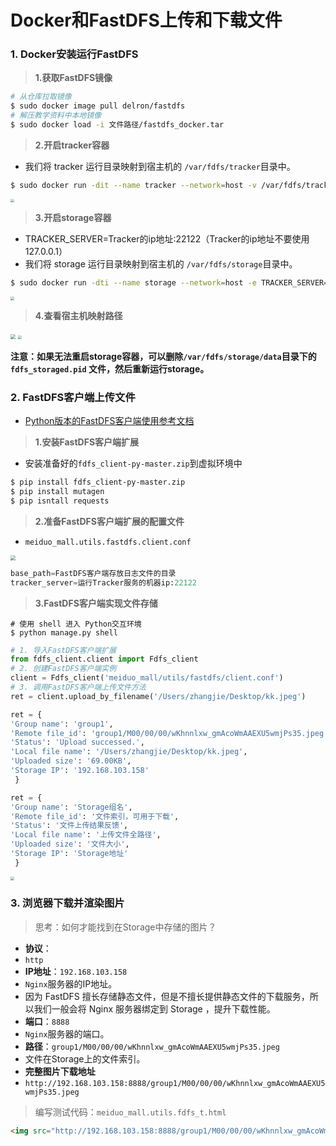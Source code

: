 # Docker和FastDFS上传和下载文件

### 1. Docker安装运行FastDFS

> **1.获取FastDFS镜像**

```bash
# 从仓库拉取镜像
$ sudo docker image pull delron/fastdfs
# 解压教学资料中本地镜像
$ sudo docker load -i 文件路径/fastdfs_docker.tar
```

> **2.开启tracker容器**
* 我们将 tracker 运行目录映射到宿主机的 `/var/fdfs/tracker`目录中。

```bash
$ sudo docker run -dit --name tracker --network=host -v /var/fdfs/tracker:/var/fdfs delron/fastdfs tracker
```

<img src="/goods/images/28安装tracker.png" style="zoom:35%">

> **3.开启storage容器**
* TRACKER_SERVER=Tracker的ip地址:22122（Tracker的ip地址不要使用127.0.0.1）
* 我们将 storage 运行目录映射到宿主机的 `/var/fdfs/storage`目录中。

```bash
$ sudo docker run -dti --name storage --network=host -e TRACKER_SERVER=192.168.103.158:22122 -v /var/fdfs/storage:/var/fdfs delron/fastdfs storage
```

<img src="/goods/images/29安装storage.png" style="zoom:35%">

> **4.查看宿主机映射路径**

<img src="/goods/images/30查看宿主机映射路径.png" style="zoom:50%">
<img src="/goods/images/31查看storage存储结构.png" style="zoom:35%">

**注意：如果无法重启storage容器，可以删除`/var/fdfs/storage/data`目录下的`fdfs_storaged.pid` 文件，然后重新运行storage。**

### 2. FastDFS客户端上传文件

* [Python版本的FastDFS客户端使用参考文档](https://github.com/jefforeilly/fdfs_client-py)

> **1.安装FastDFS客户端扩展**
* 安装准备好的`fdfs_client-py-master.zip`到虚拟环境中

```bash
$ pip install fdfs_client-py-master.zip
$ pip install mutagen
$ pip isntall requests
```

> **2.准备FastDFS客户端扩展的配置文件**
* `meiduo_mall.utils.fastdfs.client.conf`

<img src="/goods/images/32准备FastDFS配置文件.png" style="zoom:50%">

```python
base_path=FastDFS客户端存放日志文件的目录
tracker_server=运行Tracker服务的机器ip:22122
```

> **3.FastDFS客户端实现文件存储**

```shell
# 使用 shell 进入 Python交互环境
$ python manage.py shell
```

```python
# 1. 导入FastDFS客户端扩展
from fdfs_client.client import Fdfs_client
# 2. 创建FastDFS客户端实例
client = Fdfs_client('meiduo_mall/utils/fastdfs/client.conf')
# 3. 调用FastDFS客户端上传文件方法
ret = client.upload_by_filename('/Users/zhangjie/Desktop/kk.jpeg')
```

```python
ret = {
'Group name': 'group1',
'Remote file_id': 'group1/M00/00/00/wKhnnlxw_gmAcoWmAAEXU5wmjPs35.jpeg',
'Status': 'Upload successed.',
'Local file name': '/Users/zhangjie/Desktop/kk.jpeg',
'Uploaded size': '69.00KB',
'Storage IP': '192.168.103.158'
 }
```

```python
ret = {
'Group name': 'Storage组名',
'Remote file_id': '文件索引，可用于下载',
'Status': '文件上传结果反馈',
'Local file name': '上传文件全路径',
'Uploaded size': '文件大小',
'Storage IP': 'Storage地址'
 }
```

<img src="/goods/images/33查看文件存储结果.png" style="zoom:40%">

### 3. 浏览器下载并渲染图片

> 思考：如何才能找到在Storage中存储的图片？

* **协议**：
 * `http`
* **IP地址**：`192.168.103.158`
 * `Nginx`服务器的IP地址。
 * 因为 FastDFS 擅长存储静态文件，但是不擅长提供静态文件的下载服务，所以我们一般会将 Nginx 服务器绑定到 Storage ，提升下载性能。
* **端口**：`8888`
 * `Nginx`服务器的端口。
* **路径**：`group1/M00/00/00/wKhnnlxw_gmAcoWmAAEXU5wmjPs35.jpeg`
 * 文件在Storage上的文件索引。
* **完整图片下载地址**
 * `http://192.168.103.158:8888/group1/M00/00/00/wKhnnlxw_gmAcoWmAAEXU5wmjPs35.jpeg`

> 编写测试代码：`meiduo_mall.utils.fdfs_t.html`
```html
<img src="http://192.168.103.158:8888/group1/M00/00/00/wKhnnlxw_gmAcoWmAAEXU5wmjPs35.jpeg" width="320" height="480">
```